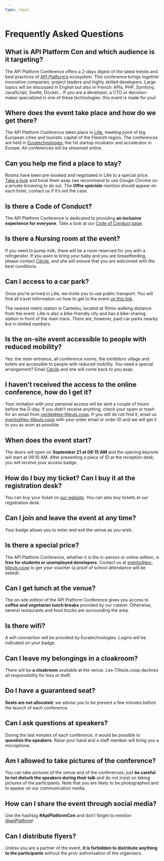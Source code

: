 ```yaml
---
type: legal
---
```


# Frequently Asked Questions

## What is API Platform Con and which audience is it targeting?
The API Platform Conference offers a 2-days digest of the latest trends and best practices of [API Platform’s](https://api-platform.com/) ecosystem. This conference brings together innovative companies, project leaders and highly skilled developers. Large topics will be discussed in English but also in French: APIs, PHP, Symfony, JavaScript, Svelte, Docker... If you are a developer, a CTO or decision-maker specialized in one of these technologies: this event is made for you!


## Where does the event take place and how do we get there?
The API Platform Conference takes place in [Lille](https://en.lilletourism.com/), meeting point of big European cities and touristic capital of the Flemish region. The conferences are held in [Euratechnologies](https://www.euratechnologies.com/), the 1st startup incubator and accelerator in Europe. All conferences will be streamed online.


## Can you help me find a place to stay?
Rooms have been pre-booked and negotiated in Lille to a special price. [Take a look](https://all.accor.com/lien_externe.svlt?goto=rech_resa&destination=0802,0918,3165,5240&sourceid=TICOOP&dayIn=21&monthIn=09&yearIn=2023&nightNb=1&preferredCode=TICOOP&merchantid=par-accorFR) and book them asap (we recommend to use Google Chrome on a private browsing to do so). The **Offre spéciale** mention should appear on each hotel, contact us if it’s not the case.


## Is there a Code of Conduct?
The API Platform Conference is dedicated to providing **an inclusive experience for everyone**. Take a look at our [Code of Conduct page](/con/2023/code-of-conduct/).


## Is there a Nursing room at the event?
If you need to pump milk, there will be a room reserved for you with a refrigerator. If you want to bring your baby and you are breastfeeding, please contact [Cécile](mailto:cecile@les-tilleuls.coop), and she will ensure that you are welcomed with the best conditions.


## Can I access to a car park?
Once you’re arrived in Lille, we invite you to use public transport. You will find all travel information on how to get to the event [on this link](#venue).

The nearest metro station is Canteleu, located at 10min walking distance from the event. Lille is also a bike-friendly city and has a bike-sharing station in front of the main track. There are, however, paid car parks nearby but in limited numbers.


## Is the on-site event accessible to people with reduced mobility?
Yes: the main entrance, all conference rooms, the exhibitors village and toilets are accessible to people with reduced mobility. You need a special arrangement? Email [Cécile](mailto:cecile@les-tilleuls.coop) and she will come back to you asap.


## I haven’t received the access to the online conference, how do I get it?
Your invitation with your personal access will be sent a couple of hours before the D-day. If you didn’t receive anything, check your spam or trash for an email from cecile@les-tilleuls.coop. If you still do not find it, email us <events@les-tilleuls.coop> with your order email or order ID and we will get it to you as soon as possible.


## When does the event start?
The doors will open on **September 21 at 08:15 AM** and the opening keynote will start at 09:10 AM. After presenting a piece of ID at the reception desk, you will receive your access badge.


## How do I buy my ticket? Can I buy it at the registration desk?
You can buy your ticket on [our website](#pricing). You can also buy tickets at our registration desk.


## Can I join and leave the event at any time?
Your badge allows you to enter and exit the venue as you wish.


## Is there a special price?
The API Platform Conference, whether it is the in-person or online edition, is **free for students or unemployed developers**. Contact us at <events@les-tilleuls.coop> to get your voucher (a proof of school attendance will be asked).


## Can I get lunch at the venue?
The on-site edition of the API Platform Conference gives you access to **coffee and vegetarian lunch breaks** provided by our caterer. Otherwise, several restaurants and food trucks are surrounding the area.


## Is there wifi?
A wifi connection will be provided by Euratechnologies. Logins will be indicated on your badge.


## Can I leave my belongings in a cloakroom?
There will be **a cloakroom** available at the venue. Les-Tilleuls.coop declines all responsibility for loss or theft.


## Do I have a guaranteed seat?
**Seats are not allocated**: we advise you to be present a few minutes before the launch of each conference.


## Can I ask questions at speakers?
During the last minutes of each conference, it would be possible to **question the speakers**. Raise your hand and a staff member will bring you a microphone.


## Am I allowed to take pictures of the conference?
You can take pictures of the venue and of the conferences, just **be careful to not disturb the speakers during their talk** and do not insist on taking pictures of the participants. Note that you are likely to be photographed and to appear on our communication media.


## How can I share the event through social media?
Use the hashtag **#ApiPlatformCon** and don’t forget to mention [@apiPlatform](https://twitter.com/ApiPlatform)!


## Can I distribute flyers?
Unless you are a partner of the event, **it is forbidden to distribute anything to the participants** without the prior authorisation of the organisers.

